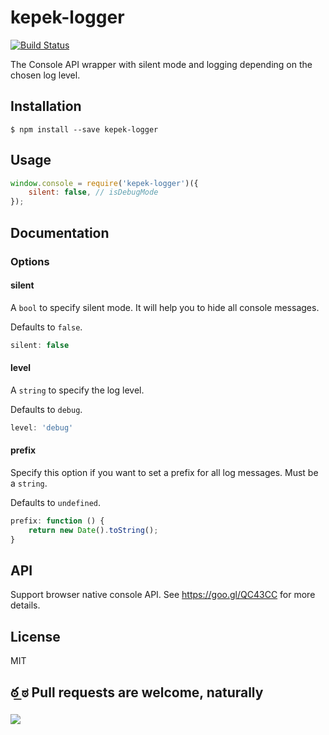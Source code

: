 # kepek-logger

[![Build Status](https://secure.travis-ci.org/kepek/kepek-logger.png?branch=master)](http://travis-ci.org/kepek/kepek-logger)

The Console API wrapper with silent mode and logging depending on the chosen log level.

## Installation

```
$ npm install --save kepek-logger
```

## Usage

```js
window.console = require('kepek-logger')({
    silent: false, // isDebugMode
});
```

## Documentation

### Options

#### silent

A ``bool`` to specify silent mode. It will help you to hide all console messages.

Defaults to ``false``.

```js
silent: false
```


#### level

A ``string`` to specify the log level. 

Defaults to ``debug``.

```js
level: 'debug'
```

#### prefix

Specify this option if you want to set a prefix for all log messages. Must be a ``string``.

Defaults to ``undefined``.

```js
prefix: function () {
    return new Date().toString();
}
```

## API

Support browser native console API. See https://goo.gl/QC43CC for more details.

## License

MIT

## ఠ ͟ಠ Pull requests are welcome, naturally

![](http://i.imgur.com/Ikzywtp.gif)
